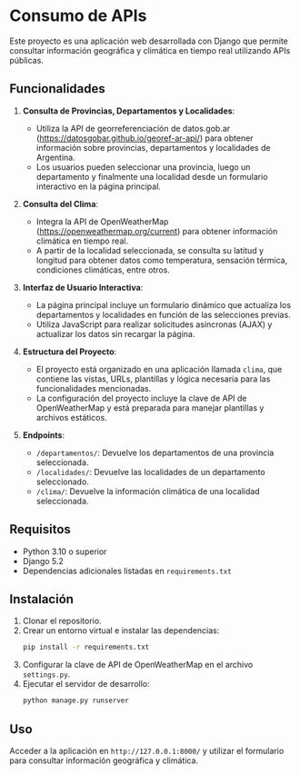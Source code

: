 # Consumo de APIs

Este proyecto es una aplicación web desarrollada con Django que permite consultar información geográfica y climática en tiempo real utilizando APIs públicas.

## Funcionalidades

1. **Consulta de Provincias, Departamentos y Localidades**:
   - Utiliza la API de georreferenciación de datos.gob.ar (https://datosgobar.github.io/georef-ar-api/) para obtener información sobre provincias, departamentos y localidades de Argentina.
   - Los usuarios pueden seleccionar una provincia, luego un departamento y finalmente una localidad desde un formulario interactivo en la página principal.

2. **Consulta del Clima**:
   - Integra la API de OpenWeatherMap (https://openweathermap.org/current) para obtener información climática en tiempo real.
   - A partir de la localidad seleccionada, se consulta su latitud y longitud para obtener datos como temperatura, sensación térmica, condiciones climáticas, entre otros.

3. **Interfaz de Usuario Interactiva**:
   - La página principal incluye un formulario dinámico que actualiza los departamentos y localidades en función de las selecciones previas.
   - Utiliza JavaScript para realizar solicitudes asíncronas (AJAX) y actualizar los datos sin recargar la página.

4. **Estructura del Proyecto**:
   - El proyecto está organizado en una aplicación llamada `clima`, que contiene las vistas, URLs, plantillas y lógica necesaria para las funcionalidades mencionadas.
   - La configuración del proyecto incluye la clave de API de OpenWeatherMap y está preparada para manejar plantillas y archivos estáticos.

5. **Endpoints**:
   - `/departamentos/`: Devuelve los departamentos de una provincia seleccionada.
   - `/localidades/`: Devuelve las localidades de un departamento seleccionado.
   - `/clima/`: Devuelve la información climática de una localidad seleccionada.

## Requisitos

- Python 3.10 o superior
- Django 5.2
- Dependencias adicionales listadas en `requirements.txt`

## Instalación

1. Clonar el repositorio.
2. Crear un entorno virtual e instalar las dependencias:
   ```bash
   pip install -r requirements.txt
   ```
3. Configurar la clave de API de OpenWeatherMap en el archivo `settings.py`.
4. Ejecutar el servidor de desarrollo:
   ```bash
   python manage.py runserver
   ```

## Uso

Acceder a la aplicación en `http://127.0.0.1:8000/` y utilizar el formulario para consultar información geográfica y climática.